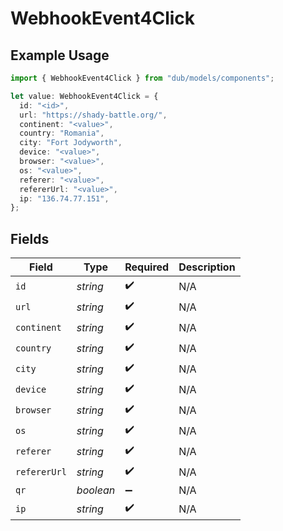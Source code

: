 # WebhookEvent4Click

## Example Usage

```typescript
import { WebhookEvent4Click } from "dub/models/components";

let value: WebhookEvent4Click = {
  id: "<id>",
  url: "https://shady-battle.org/",
  continent: "<value>",
  country: "Romania",
  city: "Fort Jodyworth",
  device: "<value>",
  browser: "<value>",
  os: "<value>",
  referer: "<value>",
  refererUrl: "<value>",
  ip: "136.74.77.151",
};
```

## Fields

| Field              | Type               | Required           | Description        |
| ------------------ | ------------------ | ------------------ | ------------------ |
| `id`               | *string*           | :heavy_check_mark: | N/A                |
| `url`              | *string*           | :heavy_check_mark: | N/A                |
| `continent`        | *string*           | :heavy_check_mark: | N/A                |
| `country`          | *string*           | :heavy_check_mark: | N/A                |
| `city`             | *string*           | :heavy_check_mark: | N/A                |
| `device`           | *string*           | :heavy_check_mark: | N/A                |
| `browser`          | *string*           | :heavy_check_mark: | N/A                |
| `os`               | *string*           | :heavy_check_mark: | N/A                |
| `referer`          | *string*           | :heavy_check_mark: | N/A                |
| `refererUrl`       | *string*           | :heavy_check_mark: | N/A                |
| `qr`               | *boolean*          | :heavy_minus_sign: | N/A                |
| `ip`               | *string*           | :heavy_check_mark: | N/A                |